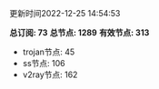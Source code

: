 更新时间2022-12-25 14:54:53

**总订阅: 73**
**总节点: 1289**
**有效节点: 313**
- trojan节点: 45
- ss节点: 106
- v2ray节点: 162
